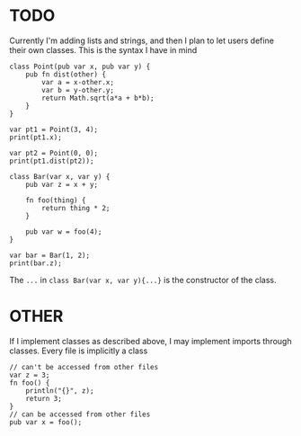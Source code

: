 # TODO 
Currently I'm adding lists and strings, and then I plan to let users define their own classes. This is the syntax I have in mind
```
class Point(pub var x, pub var y) {
    pub fn dist(other) {
        var a = x-other.x;
        var b = y-other.y;   
        return Math.sqrt(a*a + b*b);
    }
} 

var pt1 = Point(3, 4);
print(pt1.x);

var pt2 = Point(0, 0);
print(pt1.dist(pt2));
```
```
class Bar(var x, var y) {
    pub var z = x + y;

    fn foo(thing) {
        return thing * 2;
    }
    
    pub var w = foo(4);
}

var bar = Bar(1, 2);
print(bar.z);
```
The `...` in  `class Bar(var x, var y){...}` is the constructor of the class.

# OTHER
If I implement classes as described above, I may implement imports through classes. 
Every file is implicitly a class
```
// can't be accessed from other files
var z = 3;     
fn foo() {
    println("{}", z);
    return 3;
}
// can be accessed from other files
pub var x = foo();
```
